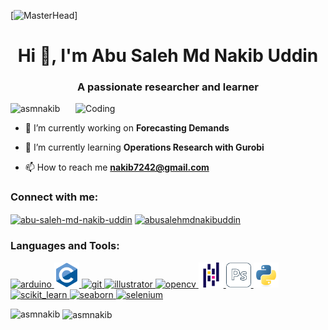 [![MasterHead](https://media.licdn.com/dms/image/C5616AQHftFtKL-Zt9w/profile-displaybackgroundimage-shrink_350_1400/0/1601458422172?e=1707350400&v=beta&t=_FFvxnOUUc-r5I_syynOTvo2jUIfCAWkZ3FZ360jBXQ)]
<h1 align="center">Hi 👋, I'm Abu Saleh Md Nakib Uddin</h1>
<h3 align="center">A passionate researcher and learner</h3>
<img align="right" alt="Coding" width="400" src="https://miro.medium.com/v2/format:webp/1*yd9YMy2pkzCY-9jrsWFesA.gif">



<p align="left"> <img src="https://komarev.com/ghpvc/?username=asmnakib&label=Profile%20views&color=0e75b6&style=flat" alt="asmnakib" /> </p>

- 🔭 I’m currently working on **Forecasting Demands**

- 🌱 I’m currently learning **Operations Research with Gurobi**

- 📫 How to reach me **nakib7242@gmail.com**


<h3 align="left">Connect with me:</h3>
<p align="left">
<a href="https://linkedin.com/in/abu-saleh-md-nakib-uddin" target="blank"><img align="center" src="https://raw.githubusercontent.com/rahuldkjain/github-profile-readme-generator/master/src/images/icons/Social/linked-in-alt.svg" alt="abu-saleh-md-nakib-uddin" height="30" width="40" /></a>
<a href="https://kaggle.com/abusalehmdnakibuddin" target="blank"><img align="center" src="https://raw.githubusercontent.com/rahuldkjain/github-profile-readme-generator/master/src/images/icons/Social/kaggle.svg" alt="abusalehmdnakibuddin" height="30" width="40" /></a>
</p>

<h3 align="left">Languages and Tools:</h3>
<p align="left"> <a href="https://www.arduino.cc/" target="_blank" rel="noreferrer"> <img src="https://cdn.worldvectorlogo.com/logos/arduino-1.svg" alt="arduino" width="40" height="40"/> </a> <a href="https://www.cprogramming.com/" target="_blank" rel="noreferrer"> <img src="https://raw.githubusercontent.com/devicons/devicon/master/icons/c/c-original.svg" alt="c" width="40" height="40"/> </a> <a href="https://git-scm.com/" target="_blank" rel="noreferrer"> <img src="https://www.vectorlogo.zone/logos/git-scm/git-scm-icon.svg" alt="git" width="40" height="40"/> </a> <a href="https://www.adobe.com/in/products/illustrator.html" target="_blank" rel="noreferrer"> <img src="https://www.vectorlogo.zone/logos/adobe_illustrator/adobe_illustrator-icon.svg" alt="illustrator" width="40" height="40"/> </a> <a href="https://opencv.org/" target="_blank" rel="noreferrer"> <img src="https://www.vectorlogo.zone/logos/opencv/opencv-icon.svg" alt="opencv" width="40" height="40"/> </a> <a href="https://pandas.pydata.org/" target="_blank" rel="noreferrer"> <img src="https://raw.githubusercontent.com/devicons/devicon/2ae2a900d2f041da66e950e4d48052658d850630/icons/pandas/pandas-original.svg" alt="pandas" width="40" height="40"/> </a> <a href="https://www.photoshop.com/en" target="_blank" rel="noreferrer"> <img src="https://raw.githubusercontent.com/devicons/devicon/master/icons/photoshop/photoshop-line.svg" alt="photoshop" width="40" height="40"/> </a> <a href="https://www.python.org" target="_blank" rel="noreferrer"> <img src="https://raw.githubusercontent.com/devicons/devicon/master/icons/python/python-original.svg" alt="python" width="40" height="40"/> </a> <a href="https://scikit-learn.org/" target="_blank" rel="noreferrer"> <img src="https://upload.wikimedia.org/wikipedia/commons/0/05/Scikit_learn_logo_small.svg" alt="scikit_learn" width="40" height="40"/> </a> <a href="https://seaborn.pydata.org/" target="_blank" rel="noreferrer"> <img src="https://seaborn.pydata.org/_images/logo-mark-lightbg.svg" alt="seaborn" width="40" height="40"/> </a> <a href="https://www.selenium.dev" target="_blank" rel="noreferrer"> <img src="https://raw.githubusercontent.com/detain/svg-logos/780f25886640cef088af994181646db2f6b1a3f8/svg/selenium-logo.svg" alt="selenium" width="40" height="40"/> </a> </p>

<p><img align="left" src="https://github-readme-stats.vercel.app/api/top-langs?username=asmnakib&show_icons=true&locale=en&layout=compact" alt="asmnakib" /></p>

<p>&nbsp;<img align="center" src="https://github-readme-stats.vercel.app/api?username=asmnakib&show_icons=true&locale=en" alt="asmnakib" /></p>
